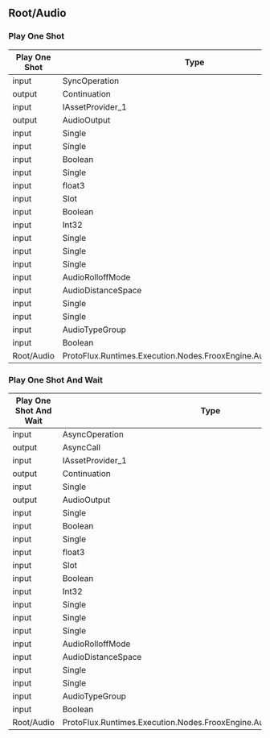 <!-----------------------------------------------------------------------+
 ! This file has been generated using a script. Do not edit it manually. !
 ! Edit the individual node pages instead.                               !
 +----------------------------------------------------------------------->

## Root/Audio

### Play One Shot

<!-- embed:start:ProtoFlux.Runtimes.Execution.Nodes.FrooxEngine.Audio.PlayOneShot -->
<!-- ProtofluxNode:start -->
| Play One Shot | Type | Label |
| --- | ---- | ----- |
| input | SyncOperation | * |
| output | Continuation | OnStartedPlaying |
| input | IAssetProvider_1 | Clip |
| output | AudioOutput | Audio |
| input | Single | Volume |
| input | Single | Speed |
| input | Boolean | Spatialize |
| input | Single | SpatialBlend |
| input | float3 | Point |
| input | Slot | Root |
| input | Boolean | ParentUnderRoot |
| input | Int32 | Priority |
| input | Single | Doppler |
| input | Single | MinDistance |
| input | Single | MaxDistance |
| input | AudioRolloffMode | Rolloff |
| input | AudioDistanceSpace | DistanceSpace |
| input | Single | MinScale |
| input | Single | MaxScale |
| input | AudioTypeGroup | Group |
| input | Boolean | LocalOnly |
| Root/Audio | ProtoFlux.Runtimes.Execution.Nodes.FrooxEngine.Audio.PlayOneShot |  |
<!-- ProtofluxNode:end -->
<!-- embed:end:ProtoFlux.Runtimes.Execution.Nodes.FrooxEngine.Audio.PlayOneShot -->


### Play One Shot And Wait

<!-- embed:start:ProtoFlux.Runtimes.Execution.Nodes.FrooxEngine.Audio.PlayOneShotAndWait -->
<!-- ProtofluxNode:start -->
| Play One Shot And Wait | Type | Label |
| --- | ---- | ----- |
| input | AsyncOperation | * |
| output | AsyncCall | OnStartedPlaying |
| input | IAssetProvider_1 | Clip |
| output | Continuation | OnFinishedPlaying |
| input | Single | Volume |
| output | AudioOutput | Audio |
| input | Single | Speed |
| input | Boolean | Spatialize |
| input | Single | SpatialBlend |
| input | float3 | Point |
| input | Slot | Root |
| input | Boolean | ParentUnderRoot |
| input | Int32 | Priority |
| input | Single | Doppler |
| input | Single | MinDistance |
| input | Single | MaxDistance |
| input | AudioRolloffMode | Rolloff |
| input | AudioDistanceSpace | DistanceSpace |
| input | Single | MinScale |
| input | Single | MaxScale |
| input | AudioTypeGroup | Group |
| input | Boolean | LocalOnly |
| Root/Audio | ProtoFlux.Runtimes.Execution.Nodes.FrooxEngine.Audio.PlayOneShotAndWait |  |
<!-- ProtofluxNode:end -->
<!-- embed:end:ProtoFlux.Runtimes.Execution.Nodes.FrooxEngine.Audio.PlayOneShotAndWait -->


